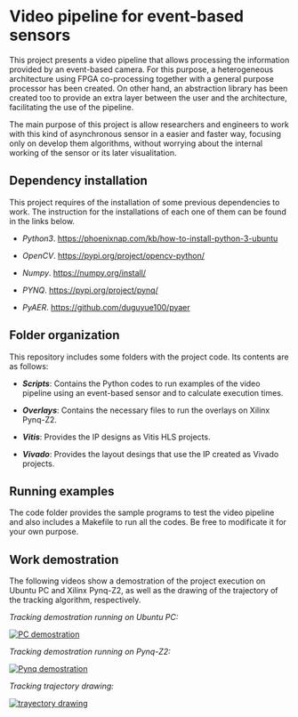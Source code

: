 # Video pipeline for event-based sensors


This project presents a video pipeline that allows processing the information provided by an event-based camera. For this purpose, a heterogeneous architecture using FPGA co-processing together with a general purpose processor has been created. On other hand, an abstraction library has been created too to provide an extra layer between the user and the architecture, facilitating the use of the pipeline. 

The main purpose of this project is allow researchers and engineers to work with this kind of asynchronous sensor in a easier and faster way, focusing only on develop them algorithms, without worrying about the internal working of the sensor or its later visualitation. 






## Dependency installation


This project requires of the installation of some previous dependencies to work. The instruction for the installations of each  one of them can be found in the links below.

- *Python3*. https://phoenixnap.com/kb/how-to-install-python-3-ubuntu

- *OpenCV*. https://pypi.org/project/opencv-python/

- *Numpy*. https://numpy.org/install/

- *PYNQ*. https://pypi.org/project/pynq/

- *PyAER*. https://github.com/duguyue100/pyaer


## Folder organization

This repository includes some folders with the project code. Its contents are as follows:


- ***Scripts***: Contains the Python codes to run examples of the video pipeline using an event-based sensor and to calculate execution times.

- ***Overlays***: Contains the necessary files to run the overlays on Xilinx Pynq-Z2.

- ***Vitis***: Provides the IP designs as Vitis HLS projects.

- ***Vivado***: Provides the layout desings that use the IP created as Vivado projects.



## Running examples

The code folder provides the sample programs to test the video pipeline and also includes a Makefile to run all the codes. Be free to modificate it for your own purpose. 


## Work demostration

The following videos show a demostration of the project execution on Ubuntu PC and Xilinx Pynq-Z2, as well as the drawing of the trajectory of the tracking algorithm, 
respectively.


_Tracking demostration running on Ubuntu PC:_

[![PC demostration](https://i.ytimg.com/vi/UdNjM6LrYRM/hqdefault.jpg?sqp=-oaymwEcCPYBEIoBSFXyq4qpAw4IARUAAIhCGAFwAcABBg==&rs=AOn4CLCBI2s5tVrev9iB5aLSnJoMw9t0IA)](https://www.youtube.com/watch?v=UdNjM6LrYRM "Tracking demostration running on Ubuntu PC")


_Tracking demostration running on Pynq-Z2:_

[![Pynq demostration](https://i.ytimg.com/vi/dHFL4miaB2w/hqdefault.jpg?sqp=-oaymwEcCPYBEIoBSFXyq4qpAw4IARUAAIhCGAFwAcABBg==&rs=AOn4CLCXlE0ds4hfJqgnOSn2LR_2PInHng)](https://www.youtube.com/watch?v=dHFL4miaB2w "Tracking demostration running on Pynq-Z2")


_Tracking trajectory drawing:_

[![trayectory drawing](https://i.ytimg.com/vi/i-IKgQ25ILg/hqdefault.jpg?sqp=-oaymwEcCPYBEIoBSFXyq4qpAw4IARUAAIhCGAFwAcABBg==&rs=AOn4CLCg1a2taP8JsUzxDLKfGfzt8LZExQ)](https://www.youtube.com/watch?v=i-IKgQ25ILg "Tracking trajectory drawing")


